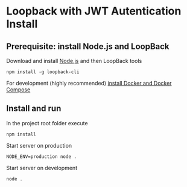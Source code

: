 # Loopback with JWT Autentication Install

## Prerequisite: install Node.js and LoopBack

Download and install [Node.js](https://nodejs.org/en/download/) and then LoopBack tools

	npm install -g loopback-cli

For development (highly recommended) [install Docker and Docker Compose](https://docs.docker.com/compose/install/)
	
## Install and run

In the project root folder execute

	npm install

Start server on production

	NODE_ENV=production node .

Start server on development

	node .